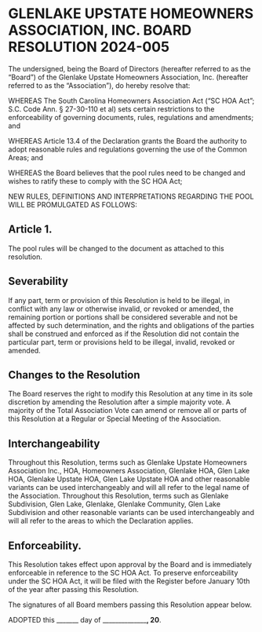 # GLENLAKE UPSTATE HOMEOWNERS ASSOCIATION, INC. BOARD RESOLUTION 2024-005

The undersigned, being the Board of Directors (hereafter referred to as the “Board”) of the Glenlake Upstate Homeowners Association, Inc. (hereafter referred to as the “Association”), do hereby resolve that:

WHEREAS The South Carolina Homeowners Association Act (“SC HOA Act”; S.C. Code Ann. § 27-30-110 et al) sets certain restrictions to the enforceability of governing documents, rules, regulations and amendments; and

WHEREAS Article 13.4 of the Declaration grants the Board the authority to adopt reasonable rules and regulations governing the use of the Common Areas; and

WHEREAS the Board believes that the pool rules need to be changed and wishes to ratify these to comply with the SC HOA Act; 

NEW RULES, DEFINITIONS AND INTERPRETATIONS REGARDING THE POOL WILL BE PROMULGATED AS FOLLOWS:

## Article 1.
The pool rules will be changed to the document as attached to this resolution. 

## Severability
If any part, term or provision of this Resolution is held to be illegal, in conflict with any law or otherwise invalid, or revoked or amended, the remaining portion or portions shall be considered severable and not be affected by such determination, and the rights and obligations of the parties shall be construed and enforced as if the Resolution did not contain the particular part, term or provisions held to be illegal, invalid, revoked or amended.

## Changes to the Resolution
The Board reserves the right to modify this Resolution at any time in its sole discretion by amending the Resolution after a simple majority vote. A majority of the Total Association Vote can amend or remove all or parts of this Resolution at a Regular or Special Meeting of the Association.

## Interchangeability
Throughout this Resolution, terms such as Glenlake Upstate Homeowners Association Inc., HOA, Homeowners Association, Glenlake HOA, Glen Lake HOA, Glenlake Upstate HOA, Glen Lake Upstate HOA and other reasonable variants can be used interchangeably and will all refer to the legal name of the Association. Throughout this Resolution, terms such as Glenlake Subdivision, Glen Lake, Glenlake, Glenlake Community, Glen Lake Subdivision and other reasonable variants can be used interchangeably and will all refer to the areas to which the Declaration applies.

## Enforceability.
This Resolution takes effect upon approval by the Board and is immediately enforceable in reference to the SC HOA Act. To preserve enforceability under the SC HOA Act, it will be filed with the Register before January 10th of the year after passing this Resolution. 

The signatures of all Board members passing this Resolution appear below.

ADOPTED this _______ day of ________________, 20__.
